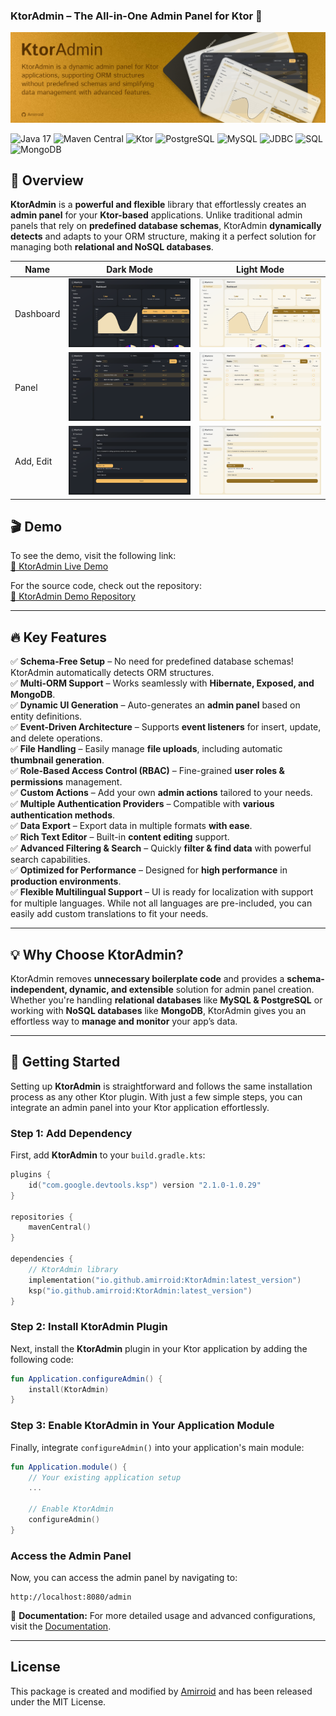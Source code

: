 ### **KtorAdmin – The All-in-One Admin Panel for Ktor 🚀**

![KtorAdmin Banner](/art/banner.jpg)

![Java 17](https://img.shields.io/badge/Java-17-blue?style=flat-square)
![Maven Central](https://img.shields.io/maven-central/v/io.github.amirroid/KtorAdmin?style=flat-square)
![Ktor](https://img.shields.io/badge/Ktor-%E2%9C%94-brightgreen?style=flat-square)
![PostgreSQL](https://img.shields.io/badge/PostgreSQL-%E2%9C%94-brightgreen?style=flat-square)
![MySQL](https://img.shields.io/badge/MySQL-%E2%9C%94-brightgreen?style=flat-square)
![JDBC](https://img.shields.io/badge/JDBC-%E2%9C%94-brightgreen?style=flat-square)
![SQL](https://img.shields.io/badge/SQL-%E2%9C%94-brightgreen?style=flat-square)
![MongoDB](https://img.shields.io/badge/MongoDB-%E2%9C%94-brightgreen?style=flat-square)

## **🌟 Overview**

**KtorAdmin** is a **powerful and flexible** library that effortlessly creates an **admin panel** for your **Ktor-based** applications. Unlike traditional admin panels that rely on **predefined database schemas**, KtorAdmin **dynamically
detects** and adapts to your ORM structure, making it a perfect solution for managing both **relational and NoSQL
databases**.

| Name      | Dark Mode                        | Light Mode                         |
|-----------|----------------------------------|------------------------------------|
| Dashboard | ![Dark](/art/dark_dashboard.png) | ![Light](/art/light_dashboard.png) |
| Panel     | ![Dark](/art/panel_dark.png)     | ![Light](/art/panel_light.png)     |
| Add, Edit | ![Dark](/art/upsert_dark.png)    | ![Light](/art/upsert_light.png)    |

## **🎬 Demo**

To see the demo, visit the following link:  
[🔗 KtorAdmin Live Demo](https://ktoradmindemo-production.up.railway.app/admin)

For the source code, check out the repository:  
[🔗 KtorAdmin Demo Repository](https://github.com/Amirroid/KtorAdminDemo)

---

## **🔥 Key Features**

✅ **Schema-Free Setup** – No need for predefined database schemas! KtorAdmin automatically detects ORM structures.  
✅ **Multi-ORM Support** – Works seamlessly with **Hibernate, Exposed, and MongoDB**.  
✅ **Dynamic UI Generation** – Auto-generates an **admin panel** based on entity definitions.  
✅ **Event-Driven Architecture** – Supports **event listeners** for insert, update, and delete operations.  
✅ **File Handling** – Easily manage **file uploads**, including automatic **thumbnail generation**.  
✅ **Role-Based Access Control (RBAC)** – Fine-grained **user roles & permissions** management.  
✅ **Custom Actions** – Add your own **admin actions** tailored to your needs.  
✅ **Multiple Authentication Providers** – Compatible with **various authentication methods**.  
✅ **Data Export** – Export data in multiple formats **with ease**.  
✅ **Rich Text Editor** – Built-in **content editing** support.  
✅ **Advanced Filtering & Search** – Quickly **filter & find data** with powerful search capabilities.  
✅ **Optimized for Performance** – Designed for **high performance** in **production environments**.  
✅ **Flexible Multilingual Support** – UI is ready for localization with support for multiple languages. While not all languages are pre-included, you can easily add custom translations to fit your needs.

---
## **💡 Why Choose KtorAdmin?**
KtorAdmin removes **unnecessary boilerplate code** and provides a **schema-independent, dynamic, and extensible** solution for admin panel creation. Whether you're handling **relational databases** like **MySQL & PostgreSQL** or working with **NoSQL databases** like **MongoDB**, KtorAdmin gives you an effortless way to **manage and monitor** your app’s data.

---

## **🚀 Getting Started**

Setting up **KtorAdmin** is straightforward and follows the same installation process as any other Ktor plugin. With
just a few simple steps, you can integrate an admin panel into your Ktor application effortlessly.

### **Step 1: Add Dependency**

First, add **KtorAdmin** to your `build.gradle.kts`:

```kotlin
plugins {
    id("com.google.devtools.ksp") version "2.1.0-1.0.29"
}

repositories {
    mavenCentral()
}

dependencies {
    // KtorAdmin library
    implementation("io.github.amirroid:KtorAdmin:latest_version")
    ksp("io.github.amirroid:KtorAdmin:latest_version")
}
```

### **Step 2: Install KtorAdmin Plugin**

Next, install the **KtorAdmin** plugin in your Ktor application by adding the following code:

```kotlin
fun Application.configureAdmin() {
    install(KtorAdmin)
}
```

### **Step 3: Enable KtorAdmin in Your Application Module**

Finally, integrate `configureAdmin()` into your application's main module:

```kotlin
fun Application.module() {
    // Your existing application setup
    ...

    // Enable KtorAdmin
    configureAdmin()
}
```

### **Access the Admin Panel**

Now, you can access the admin panel by navigating to:

```
http://localhost:8080/admin
```

📖 **Documentation:** For more detailed usage and advanced configurations, visit
the [Documentation](https://amirreza-gholami.gitbook.io/ktor-admin).

---

## **License**

This package is created and modified by [Amirroid](https://github.com/Amirroid) and has been released under the MIT
License.
